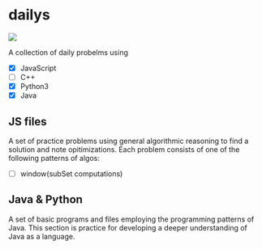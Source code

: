 # dailys
<p>
<img src="https://img.shields.io/github/languages/top/Ahmed-Elawad/dailys" />  
</p>

A collection of daily probelms using
- [x] JavaScript
- [ ] C++
- [x] Python3
- [x] Java

## JS files
A set of practice problems using general algorithmic reasoning to find a solution and note opitimizations. Each problem consists of one of the following patterns of algos:
- [ ] window(subSet computations)

## Java & Python
A set of basic programs and files employing the programming patterns of Java. This section is practice for developing a deeper understanding of Java 
as a language.
